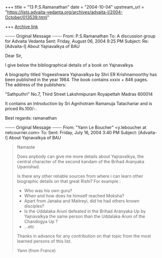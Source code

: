 +++
title = "13 P.S.Ramanathan"
date = "2004-10-04"
upstream_url = "https://lists.advaita-vedanta.org/archives/advaita-l/2004-October/013539.html"

+++
[Archive link](https://lists.advaita-vedanta.org/archives/advaita-l/2004-October/013539.html)


----- Original Message ----- 
From: P.S.Ramanathan 
To: A discussion group for Advaita Vedanta 
Sent: Friday, August 06, 2004 9:25 PM
Subject: Re: [Advaita-l] About Yajnavalkya of BAU


Dear Sir,

I give below the bibliographical details of a book on Yajnavalkya.

A biography titled Yogeeshwara Yajnavalkya by Shri ER Krishnamoorthy
has been published in the year 1984. The book contains  xxxix + 846 pages.  
The address of the publishers:

"Sathputhri"
No.7, Third Street
Lakshmipuram
Royapettah
Madras 600014

It contains an Introduction by Sri Agnihotram Ramanuja Tatachariar and is priced Rs.100/-.

Best regards: ramanathan


----- Original Message ----- 
From: "Yann Le Boucher" <y.leboucher at netcourrier.com>
To: <advaita-l at lists.advaita-vedanta.org>
Sent: Friday, July 16, 2004 3:40 PM
Subject: [Advaita-l] About Yajnavalkya of BAU


> Namaste
> 
> Does anybody can give me more details about Yajnavalkya, the central
> character of the second kandam of the Brihad Aranyaka Upanishad.
> 
> Is there any other reliable sources from where i can learn other biographic
> details on that great Rishi?
> For example :
> - Who was his own guru?
> - When and how does he himself reached Moksha?
> - Apart from Janaka and Maitreyi, did he had others known disciples?
> - Is the Uddalaka Aruni defeated in the Brihad Aranyaka Up by Yajnavalkya
> the same person than the Uddalaka Aruni of the Chandogya Up ?
> - ...etc
> 
> Thanks in advance for any contribution on that topic from the most learned
> persons of this list.
> 
> Yann (from France)



